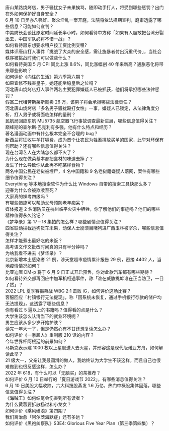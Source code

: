 唐山某路烧烤店，男子骚扰女子未果挨骂，随即动手打人，将受到哪些惩罚？出门在外如何保护好自身安全？  
6 月 10 日吴亦凡强奸、聚众淫乱一案开庭，法院将依法择期宣判，庭审透露了哪些信息？可能如何宣判？  
中美防长会谈比原定时间延长半小时，如何看待中方称「如果有人胆敢把台湾分裂出去，中国军队必将不惜一战」？  
如何看待房东想要求租户按工资比例交租?  
媒体评唐山打人事件「挑战了大众的安全感，需让施暴者付出沉重代价」，当社会秩序被挑战时我们可以做些什么？  
如何看待美国 5 月 CPI 同比上涨 8.6%，同比涨幅创 40 年来新高？通胀恶化将带来哪些影响？  
如何评价《向往的生活》第六季第六期？  
如果宜修不残害皇子，她还能坐稳皇后之位吗？  
河北唐山烧烤店打人事件两名主要犯罪嫌疑人已被抓获，他们将承担哪些法律惩罚？  
假富二代租劳斯莱斯贱卖 26 万，该男子将会承担哪些法律责任？  
河北唐山烧烤店「多名男子骚扰殴打女性」一事，嫌疑人已锁定，从法律角度分析，打人男子或将面临怎样的量刑？  
民航局回应东航 MU5735 航空器飞行事故调查最新进展，哪些信息值得关注？  
巅峰期的查尔斯·巴克利有多强，他有什么特点和经历？  
著名漫画动画中有什么根本完全不合理的 bug？  
新西兰将征收牛羊打嗝费，成为首个让农民为牲畜排放买单的国家，此举对环保有何帮助？还有哪些信息值得关注？  
现在台湾艺人在大陆怎么都不火了？  
为什么现在做菜基本都把食材的味道去掉了？  
发生了什么导致你从此再不吃某样食物？  
两名中国公民在老挝被埋尸，4 名中国籍和 9 名老挝籍嫌疑人落网，案件有哪些细节值得关注？  
Everything 等本地搜索软件为什么比 Windows 自带的搜索工具快那么多？  
迎春为什么会被欺凌至死？  
大家真的裸考四级吗？  
有哪些措施可以帮助父母预防老年痴呆？  
媒体报道 2 名消防员在杭州临平火灾中牺牲，你了解他们的事迹吗？他们的哪些精神值得永久铭记？  
《梦华录》第 17－18 集拍的怎么样？哪些剧情点值得关注？  
四省联动拦截运狗货车未果，动保人士崩溃目睹狗进广西玉林被宰杀，哪些信息值得关注？  
怎样才能煮出最好吃的米饭？  
高考语文作文批改时间真的只有半分钟吗？  
为啥我看不进去《梦华录》？  
北京新增本土感染者 21 例，涉天堂超市疫情累计报告 29 例，密接 4402 人，当地疫情情况如何？  
比亚迪唐 DM-p 将于 6 月 9 日正式开启预售，你对此款汽车都有哪些期待？  
如何看待外交部再回应中加军机相遇事件，称「谁在威胁挑衅谁在正当防卫，一目了然」？  
2022 LPL 夏季赛揭幕战 WBG 2:1 击败 iG，如何评价这场比赛？  
客服回应「村镇银行无法提现」，称「因系统未恢复，通过手机银行存款的储户均无法提现」，这透露了哪些信息？  
你有看过 5 遍以上的书籍吗？值得看的点是什么？  
大学生该怎么认清当下的就业环境呢？  
男生应该从多少岁开始护肤？  
读完一年大一了，但是仍然心有不甘还想复读怎么办？  
如何评价《一拳超人》重制版 210 话的内容？  
今年世界杯阿根廷的前景如何？  
马斯克表示建 1000 枚以上星舰送人去火星，并形容这是现代版诺亚方舟，如何解读此举？  
21 级大一，父亲让我最圆滑的做人，我始终认为大学生不该这样，而且自己也很难做到也很反感这样，怎么办？  
2022 年 618，有什么可以「无脑买」的茶推荐？  
如何评价 6 月 10 日举行的「夏日游戏节 2022」，有哪些消息值得关注？  
6 月 10 日美股大幅收跌，六大科技股蒸发 1.6 万亿，热门中概股集体回落，哪些信息值得关注？  
《海贼王》如何结尾会伤害到所有读者？  
为什么黄蓉要拆散杨过和小龙女？  
如何评价《乘风破浪》第四期？  
我们离治愈「阿尔茨海默症」还有多远？  
如何评价《黑袍纠察队》S3E4: Glorious Five Year Plan（第三季第四集）？  

